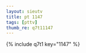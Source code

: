 ```yaml
--- 
layout: sieutv
title: pt 1147
tags: [pttv]
thumb_re: q7t11147
---
```

{% include q7t1 key="1147" %} 
